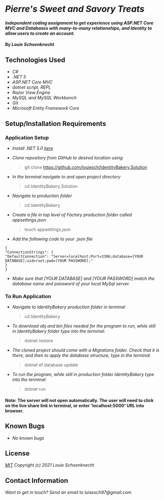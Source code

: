 # _Pierre's Sweet and Savory Treats_

#### _Independent coding assignment to get experience using ASP.NET Core MVC and Databases with many-to-many relationships, and Identity to allow users to create an account._

#### By _**Louie Schoenknecht**_

## Technologies Used

* _C#_
* _.NET 5_
* _ASP.NET Core MVC_
* _dotnet script, REPL_
* _Razor View Engine_
* _MySQL and MySQL Workbench_
* _Git_
* _Microsoft Entity Framework Core_


## Setup/Installation Requirements

### Application Setup
* _Install .NET 5.0 [here](https://dotnet.microsoft.com/download/dotnet/5.0)_

* _Clone repository from GitHub to desired location using_
  > git clone https://github.com/louiesch/IdentityBakery.Solution
* _In the terminal navigate to and open project directory_
  > cd IdentityBakery.Solution
* _Navigate to production folder_
  > cd IdentityBakery
* _Create a file in top level of Factory production folder called appsettings.json_
  > touch appsettings.json
* _Add the following code to your .json file_
```
{
"ConnectionStrings": {
"DefaultConnection": "Server=localhost;Port=3306;database=[YOUR DATABASE];uid=root;pwd=[YOUR PASSWORD];"
}
}
```
* _Make sure that [YOUR DATABASE] and [YOUR PASSWORD] match the database name and password of your local MySql server._


### To Run Application

* _Navigate to IdentityBakery production folder in terminal_
  > cd IdentityBakery

* _To download obj and bin files needed for the program to run, while still in IdentityBakery folder type into the terminal:_
  >dotnet restore

* _The cloned project should come with a Migrations folder. Check that it is there, and then to apply the database structure, type in the terminal_
  >dotnet ef database update

* _To run the program, while still in production folder IdentityBakery type into the terminal:_
  >dotnet run


#### Note: The server will not open automatically. The user will need to click on the live share link in terminal, or enter 'localhost:5000' URL into browser.


## Known Bugs

* _No known bugs_

## License

_[MIT](https://choosealicense.com/licenses/mit/) Copyright (c) 2021 Louie Schoenknecht_


## Contact Information

_Want to get in touch? Send an email to luisesch97@gmail.com_